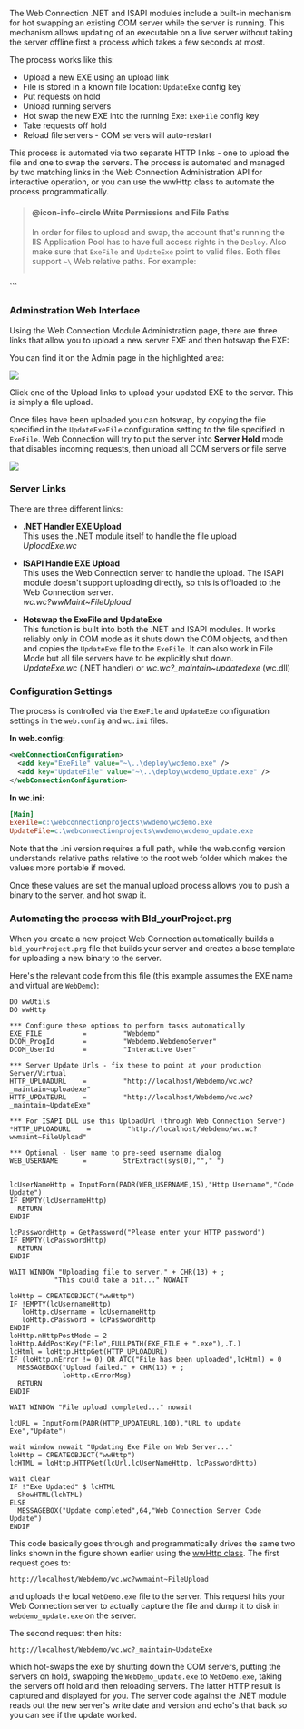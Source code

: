 The Web Connection .NET and ISAPI modules include a built-in mechanism for hot swapping an existing COM server while the server is running. This mechanism allows updating of an executable on a live server without taking the server offline first a process which takes a few seconds at most. 

The process works like this:

* Upload a new EXE using an upload link
* File is stored in a known file location: `UpdateExe` config key
* Put requests on hold
* Unload running servers
* Hot swap the new EXE into the running Exe: `ExeFile` config key
* Take requests off hold
* Reload file servers - COM servers will auto-restart

This process is automated via two separate HTTP links - one to upload the file and one to swap the servers. The process is automated and managed by two matching links in the Web Connection Administration API for interactive operation, or you can use the wwHttp class to automate the process programmatically.

> #### @icon-info-circle Write Permissions and File Paths
> In order for files to upload and swap, the account that's running the IIS Application Pool has to have full access rights in the `Deploy`. Also make sure that `ExeFile` and `UpdateExe` point to valid files. Both files support `~\` Web relative paths. For example:
>```xml
<webConnectionConfiguration>
    <add key="ExeFile" value="~\..\wcdemo.exe" />
    <add key="UpdateFile" value="~\..\wcdemo_Update.exe" />
</webConnectionConfiguration>
```  

### Adminstration Web Interface
Using the Web Connection Module Administration page, there are three links that allow you to upload a new server EXE and then hotswap the EXE:

You can find it on the Admin page in the highlighted area:

![](/images/misc/UpdateExe.png)

Click one of the Upload links to upload your updated EXE to the server. This is simply a file upload. 

Once files have been uploaded you can hotswap, by copying the file specified in the `UpdateExeFile` configuration setting to the file specified in `ExeFile`. Web Connection will try to put the server into **Server Hold** mode that disables incoming requests, then unload all COM servers or file serve

![](/images/misc/HotSwappedFileComplete.png)

### Server Links
There are three different links:

* **.NET Handler EXE Upload**  
This uses the .NET module itself to handle the file upload  
*UploadExe.wc*

* **ISAPI Handle EXE Upload**  
This uses the Web Connection server to handle the upload. The ISAPI module doesn't support uploading directly, so this is offloaded to the Web Connection server.  
*wc.wc?wwMaint~FileUpload*

* **Hotswap the ExeFile and UpdateExe**  
This function is built into both the .NET and ISAPI modules. It works reliably only in COM mode as it shuts down the COM objects, and then and copies the `UpdateExe` file to the `ExeFile`. It can also work in File Mode but all file servers have to be explicitly shut down.  
*UpdateExe.wc* (.NET handler) or *wc.wc?_maintain~updatedexe* (wc.dll)


### Configuration Settings
The process is controlled via the `ExeFile` and `UpdateExe` configuration settings in the `web.config` and `wc.ini` files. 

**In web.config:**
```xml
<webConnectionConfiguration>
  <add key="ExeFile" value="~\..\deploy\wcdemo.exe" />
  <add key="UpdateFile" value="~\..\deploy\wcdemo_Update.exe" />
</webConnectionConfiguration>
```

**In wc.ini:**
```ini
[Main]
ExeFile=c:\webconnectionprojects\wwdemo\wcdemo.exe
UpdateFile=c:\webconnectionprojects\wwdemo\wcdemo_update.exe
```

Note that the .ini version requires a full path, while the web.config version understands relative paths relative to the root web folder which makes the values more portable if moved.

Once these values are set the manual upload process allows you to push a binary to the server, and hot swap it.

### Automating the process with Bld_yourProject.prg
When you create a new project Web Connection automatically builds a `bld_yourProject.prg` file that builds your server and creates a base template for uploading a new binary to the server.

Here's the relevant code from this file (this example assumes the EXE name and virtual are `WebDemo`):

```foxpro
DO wwUtils
DO wwHttp

*** Configure these options to perform tasks automatically
EXE_FILE		  =		  	"Webdemo"
DCOM_ProgId       =			"Webdemo.WebdemoServer"
DCOM_UserId		  =			"Interactive User"

*** Server Update Urls - fix these to point at your production Server/Virtual
HTTP_UPLOADURL    =         "http://localhost/Webdemo/wc.wc?_maintain~uploadexe"
HTTP_UPDATEURL 	  =         "http://localhost/Webdemo/wc.wc?_maintain~UpdateExe"

*** For ISAPI DLL use this UploadUrl (through Web Connection Server)
*HTTP_UPLOADURL    =         "http://localhost/Webdemo/wc.wc?wwmaint~FileUpload"

*** Optional - User name to pre-seed username dialog
WEB_USERNAME 	  =	  		StrExtract(sys(0),""," ")


lcUserNameHttp = InputForm(PADR(WEB_USERNAME,15),"Http Username","Code Update")
IF EMPTY(lcUsernameHttp)
  RETURN
ENDIF

lcPasswordHttp = GetPassword("Please enter your HTTP password") 
IF EMPTY(lcPasswordHttp)
  RETURN
ENDIF  
     
WAIT WINDOW "Uploading file to server." + CHR(13) + ;
           "This could take a bit..." NOWAIT

loHttp = CREATEOBJECT("wwHttp")
IF !EMPTY(lcUsernameHttp)
   loHttp.cUsername = lcUsernameHttp
   loHttp.cPassword = lcPasswordHttp
ENDIF
loHttp.nHttpPostMode = 2
loHttp.AddPostKey("File",FULLPATH(EXE_FILE + ".exe"),.T.)
lcHtml = loHttp.HttpGet(HTTP_UPLOADURL)
IF (loHttp.nError != 0) OR ATC("File has been uploaded",lcHtml) = 0
  MESSAGEBOX("Upload failed." + CHR(13) + ;
             loHttp.cErrorMsg)
  RETURN
ENDIF

WAIT WINDOW "File upload completed..." nowait

lcURL = InputForm(PADR(HTTP_UPDATEURL,100),"URL to update Exe","Update")

wait window nowait "Updating Exe File on Web Server..."
loHttp = CREATEOBJECT("wwHttp")
lcHTML = loHttp.HTTPGet(lcUrl,lcUserNameHttp, lcPasswordHttp)

wait clear
IF !"Exe Updated" $ lcHTML
  ShowHTML(lchTML)
ELSE
  MESSAGEBOX("Update completed",64,"Web Connection Server Code Update")
ENDIF
```

This code basically goes through and programmatically drives the same two links shown in the figure shown earlier using the [wwHttp class](VFPS://Topic/_0JJ1ABF2K). The first request goes to:

```
http://localhost/Webdemo/wc.wc?wwmaint~FileUpload
```

and uploads the local `WebDemo.exe` file to the server. This request hits your Web Connection server to actually capture the file and dump it to disk in `webdemo_update.exe` on the server.

The second request then hits:

```
http://localhost/Webdemo/wc.wc?_maintain~UpdateExe
```
which hot-swaps the exe by shutting down the COM servers, putting the servers on hold, swapping the `WebDemo_update.exe` to `WebDemo.exe`, taking the servers off hold and then reloading servers. The latter HTTP result is captured and displayed for you. The server code against the .NET module reads out the new server's write date and version and echo's that back so you can see if the update worked.